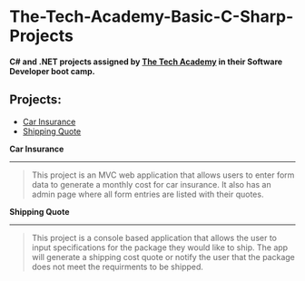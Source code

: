 # The-Tech-Academy-Basic-C-Sharp-Projects

#### C# and .NET projects assigned by [The Tech Academy](https://www.learncodinganywhere.com) in their Software Developer boot camp.   
   

**Projects:**
------------
- [Car Insurance](https://github.com/DevSciCloan/The-Tech-Academy-Basic-C-Sharp-Projects/tree/main/CarInsurance2)
- [Shipping Quote](https://github.com/DevSciCloan/The-Tech-Academy-Basic-C-Sharp-Projects/tree/main/shippingQuote)

**Car Insurance**   
______________
>This project is an MVC web application that allows users to enter form data to generate a monthly cost for car insurance. It also has an admin page where all form entries are listed with their quotes.   
  
    
**Shipping Quote**  
  ____________
>This project is a console based application that allows the user to input specifications for the package they would like to ship. The app will generate a shipping cost quote or notify the user that the package does not meet the requirments to be shipped.
